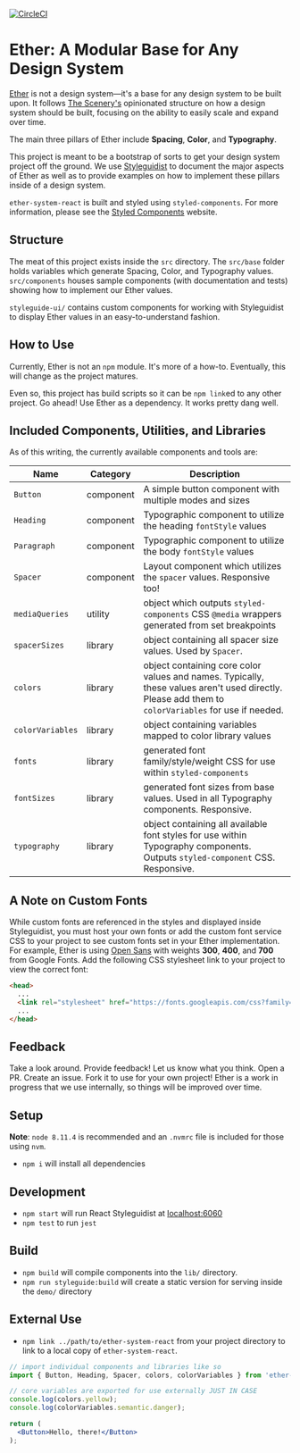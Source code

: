 [![CircleCI](https://circleci.com/gh/wearethescenery/ether-system-react.svg?style=svg&circle-token=8482def59106e9768b0402426dcd6ef6a9aa3b60)](https://circleci.com/gh/wearethescenery/ether-system-react)

# Ether: A Modular Base for Any Design System
[Ether](https://ether.thescenery.co) is not a design system&mdash;it's a base for any design system to be built upon. It follows [The Scenery's](https://thescenery.co/) opinionated structure on how a design system should be built, focusing on the ability to easily scale and expand over time.

The main three pillars of Ether include **Spacing**, **Color**, and **Typography**.

This project is meant to be a bootstrap of sorts to get your design system project off the ground. We use [Styleguidist](https://react-styleguidist.js.org/) to document the major aspects of Ether as well as to provide examples on how to implement these pillars inside of a design system.

`ether-system-react` is built and styled using `styled-components`. For more information, please see the [Styled Components](https://www.styled-components.com/) website.

## Structure
The meat of this project exists inside the `src` directory. The `src/base` folder holds variables which generate Spacing, Color, and Typography values. `src/components` houses sample components (with documentation and tests) showing how to implement our Ether values.

`styleguide-ui/` contains custom components for working with Styleguidist to display Ether values in an easy-to-understand fashion.

## How to Use
Currently, Ether is not an `npm` module. It's more of a how-to. Eventually, this will change as the project matures.

Even so, this project has build scripts so it can be `npm link`ed to any other project. Go ahead! Use Ether as a dependency. It works pretty dang well.

## Included Components, Utilities, and Libraries
As of this writing, the currently available components and tools are:

| Name | Category | Description
| --- | --- | --- |
| `Button` | component | A simple button component with multiple modes and sizes
| `Heading` | component | Typographic component to utilize the heading `fontStyle` values
| `Paragraph` | component | Typographic component to utilize the body `fontStyle` values
| `Spacer` | component | Layout component which utilizes the `spacer` values. Responsive too!
| `mediaQueries` | utility | object which outputs `styled-components` CSS `@media` wrappers generated from set breakpoints
| `spacerSizes` | library | object containing all spacer size values. Used by `Spacer`.
| `colors` | library | object containing core color values and names. Typically, these values aren't used directly. Please add them to `colorVariables` for use if needed.
| `colorVariables` | library | object containing variables mapped to color library values
| `fonts` | library | generated font family/style/weight CSS for use within `styled-components`
| `fontSizes` | library | generated font sizes from base values. Used in all Typography components. Responsive.
| `typography` | library | object containing all available font styles for use within Typography components. Outputs `styled-component` CSS. Responsive.

## A Note on Custom Fonts
While custom fonts are referenced in the styles and displayed inside Styleguidist, you must host your own fonts or add the custom font service CSS to your project to see custom fonts set in your Ether implementation. For example, Ether is using [Open Sans](https://fonts.google.com/specimen/Open+Sans) with weights **300**, **400**, and **700** from Google Fonts. Add the following CSS stylesheet link to your project to view the correct font:

```html
<head>
  ...
  <link rel="stylesheet" href="https://fonts.googleapis.com/css?family=Open+Sans:300,400,700">
  ...
</head>
```

## Feedback
Take a look around. Provide feedback! Let us know what you think. Open a PR. Create an issue. Fork it to use for your own project! Ether is a work in progress that we use internally, so things will be improved over time.

## Setup
**Note**: `node 8.11.4` is recommended and an `.nvmrc` file is included for those using `nvm`.

* `npm i` will install all dependencies

## Development

* `npm start` will run React Styleguidist at [localhost:6060](http://localhost:6060)
* `npm test` to run `jest`

## Build
* `npm build` will compile components into the `lib/` directory.
* `npm run styleguide:build` will create a static version for serving inside the `demo/` directory

## External Use
* `npm link ../path/to/ether-system-react` from your project directory to link to a local copy of `ether-system-react`.
```jsx
// import individual components and libraries like so
import { Button, Heading, Spacer, colors, colorVariables } from 'ether-system-react';

// core variables are exported for use externally JUST IN CASE
console.log(colors.yellow);
console.log(colorVariables.semantic.danger);

return (
  <Button>Hello, there!</Button>
);
```
